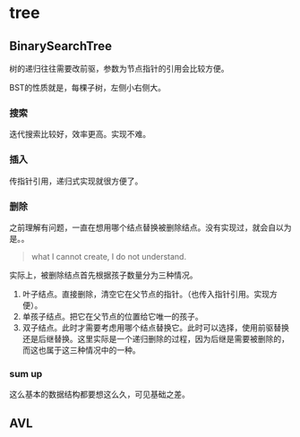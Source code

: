# tree

## BinarySearchTree

树的递归往往需要改前驱，参数为节点指针的引用会比较方便。

BST的性质就是，每棵子树，左侧小右侧大。

### 搜索

迭代搜索比较好，效率更高。实现不难。

### 插入

传指针引用，递归式实现就很方便了。

### 删除

之前理解有问题，一直在想用哪个结点替换被删除结点。没有实现过，就会自以为是。。

> what I cannot create, I do not understand.

实际上，被删除结点首先根据孩子数量分为三种情况。

1. 叶子结点。直接删除，清空它在父节点的指针。（也传入指针引用。实现方便）。
2. 单孩子结点。把它在父节点的位置给它唯一的孩子。
3. 双子结点。此时才需要考虑用哪个结点替换它。此时可以选择，使用前驱替换还是后继替换。这里实际是一个递归删除的过程，因为后继是需要被删除的，而这也属于这三种情况中的一种。

### sum up

这么基本的数据结构都要想这么久，可见基础之差。

## AVL
